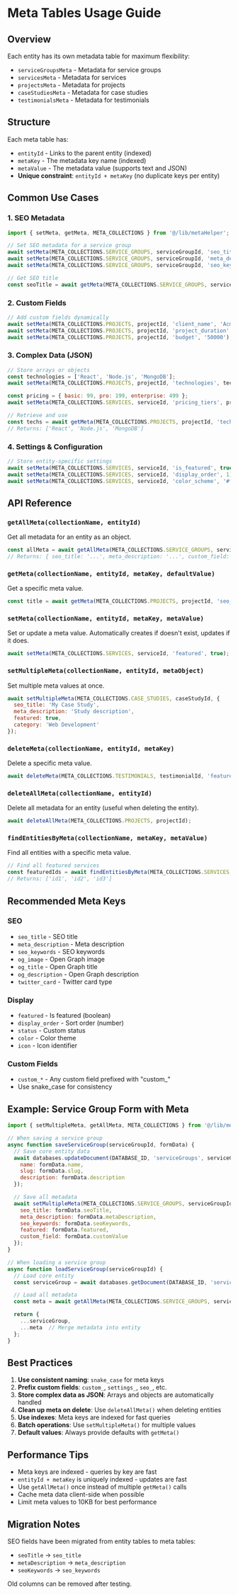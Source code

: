 # Meta Tables Usage Guide

## Overview

Each entity has its own metadata table for maximum flexibility:
- `serviceGroupsMeta` - Metadata for service groups
- `servicesMeta` - Metadata for services
- `projectsMeta` - Metadata for projects
- `caseStudiesMeta` - Metadata for case studies
- `testimonialsMeta` - Metadata for testimonials

## Structure

Each meta table has:
- `entityId` - Links to the parent entity (indexed)
- `metaKey` - The metadata key name (indexed)
- `metaValue` - The metadata value (supports text and JSON)
- **Unique constraint**: `entityId + metaKey` (no duplicate keys per entity)

## Common Use Cases

### 1. SEO Metadata
```javascript
import { setMeta, getMeta, META_COLLECTIONS } from '@/lib/metaHelper';

// Set SEO metadata for a service group
await setMeta(META_COLLECTIONS.SERVICE_GROUPS, serviceGroupId, 'seo_title', 'My SEO Title');
await setMeta(META_COLLECTIONS.SERVICE_GROUPS, serviceGroupId, 'meta_description', 'Description here');
await setMeta(META_COLLECTIONS.SERVICE_GROUPS, serviceGroupId, 'seo_keywords', 'keyword1, keyword2');

// Get SEO title
const seoTitle = await getMeta(META_COLLECTIONS.SERVICE_GROUPS, serviceGroupId, 'seo_title');
```

### 2. Custom Fields
```javascript
// Add custom fields dynamically
await setMeta(META_COLLECTIONS.PROJECTS, projectId, 'client_name', 'Acme Corp');
await setMeta(META_COLLECTIONS.PROJECTS, projectId, 'project_duration', '6 months');
await setMeta(META_COLLECTIONS.PROJECTS, projectId, 'budget', '50000');
```

### 3. Complex Data (JSON)
```javascript
// Store arrays or objects
const technologies = ['React', 'Node.js', 'MongoDB'];
await setMeta(META_COLLECTIONS.PROJECTS, projectId, 'technologies', technologies);

const pricing = { basic: 99, pro: 199, enterprise: 499 };
await setMeta(META_COLLECTIONS.SERVICES, serviceId, 'pricing_tiers', pricing);

// Retrieve and use
const techs = await getMeta(META_COLLECTIONS.PROJECTS, projectId, 'technologies');
// Returns: ['React', 'Node.js', 'MongoDB']
```

### 4. Settings & Configuration
```javascript
// Store entity-specific settings
await setMeta(META_COLLECTIONS.SERVICES, serviceId, 'is_featured', true);
await setMeta(META_COLLECTIONS.SERVICES, serviceId, 'display_order', 1);
await setMeta(META_COLLECTIONS.SERVICES, serviceId, 'color_scheme', '#ff6600');
```

## API Reference

### `getAllMeta(collectionName, entityId)`
Get all metadata for an entity as an object.

```javascript
const allMeta = await getAllMeta(META_COLLECTIONS.SERVICE_GROUPS, serviceGroupId);
// Returns: { seo_title: '...', meta_description: '...', custom_field: '...' }
```

### `getMeta(collectionName, entityId, metaKey, defaultValue)`
Get a specific meta value.

```javascript
const title = await getMeta(META_COLLECTIONS.PROJECTS, projectId, 'seo_title', 'Default Title');
```

### `setMeta(collectionName, entityId, metaKey, metaValue)`
Set or update a meta value. Automatically creates if doesn't exist, updates if it does.

```javascript
await setMeta(META_COLLECTIONS.SERVICES, serviceId, 'featured', true);
```

### `setMultipleMeta(collectionName, entityId, metaObject)`
Set multiple meta values at once.

```javascript
await setMultipleMeta(META_COLLECTIONS.CASE_STUDIES, caseStudyId, {
  seo_title: 'My Case Study',
  meta_description: 'Study description',
  featured: true,
  category: 'Web Development'
});
```

### `deleteMeta(collectionName, entityId, metaKey)`
Delete a specific meta value.

```javascript
await deleteMeta(META_COLLECTIONS.TESTIMONIALS, testimonialId, 'featured');
```

### `deleteAllMeta(collectionName, entityId)`
Delete all metadata for an entity (useful when deleting the entity).

```javascript
await deleteAllMeta(META_COLLECTIONS.PROJECTS, projectId);
```

### `findEntitiesByMeta(collectionName, metaKey, metaValue)`
Find all entities with a specific meta value.

```javascript
// Find all featured services
const featuredIds = await findEntitiesByMeta(META_COLLECTIONS.SERVICES, 'featured', true);
// Returns: ['id1', 'id2', 'id3']
```

## Recommended Meta Keys

### SEO
- `seo_title` - SEO title
- `meta_description` - Meta description
- `seo_keywords` - SEO keywords
- `og_image` - Open Graph image
- `og_title` - Open Graph title
- `og_description` - Open Graph description
- `twitter_card` - Twitter card type

### Display
- `featured` - Is featured (boolean)
- `display_order` - Sort order (number)
- `status` - Custom status
- `color` - Color theme
- `icon` - Icon identifier

### Custom Fields
- `custom_*` - Any custom field prefixed with "custom_"
- Use snake_case for consistency

## Example: Service Group Form with Meta

```javascript
import { setMultipleMeta, getAllMeta, META_COLLECTIONS } from '@/lib/metaHelper';

// When saving a service group
async function saveServiceGroup(serviceGroupId, formData) {
  // Save core entity data
  await databases.updateDocument(DATABASE_ID, 'serviceGroups', serviceGroupId, {
    name: formData.name,
    slug: formData.slug,
    description: formData.description
  });

  // Save all metadata
  await setMultipleMeta(META_COLLECTIONS.SERVICE_GROUPS, serviceGroupId, {
    seo_title: formData.seoTitle,
    meta_description: formData.metaDescription,
    seo_keywords: formData.seoKeywords,
    featured: formData.featured,
    custom_field: formData.customValue
  });
}

// When loading a service group
async function loadServiceGroup(serviceGroupId) {
  // Load core entity
  const serviceGroup = await databases.getDocument(DATABASE_ID, 'serviceGroups', serviceGroupId);

  // Load all metadata
  const meta = await getAllMeta(META_COLLECTIONS.SERVICE_GROUPS, serviceGroupId);

  return {
    ...serviceGroup,
    ...meta  // Merge metadata into entity
  };
}
```

## Best Practices

1. **Use consistent naming**: `snake_case` for meta keys
2. **Prefix custom fields**: `custom_`, `settings_`, `seo_`, etc.
3. **Store complex data as JSON**: Arrays and objects are automatically handled
4. **Clean up meta on delete**: Use `deleteAllMeta()` when deleting entities
5. **Use indexes**: Meta keys are indexed for fast queries
6. **Batch operations**: Use `setMultipleMeta()` for multiple values
7. **Default values**: Always provide defaults with `getMeta()`

## Performance Tips

- Meta keys are indexed - queries by key are fast
- `entityId + metaKey` is uniquely indexed - updates are fast
- Use `getAllMeta()` once instead of multiple `getMeta()` calls
- Cache meta data client-side when possible
- Limit meta values to 10KB for best performance

## Migration Notes

SEO fields have been migrated from entity tables to meta tables:
- `seoTitle` → `seo_title`
- `metaDescription` → `meta_description`
- `seoKeywords` → `seo_keywords`

Old columns can be removed after testing.
